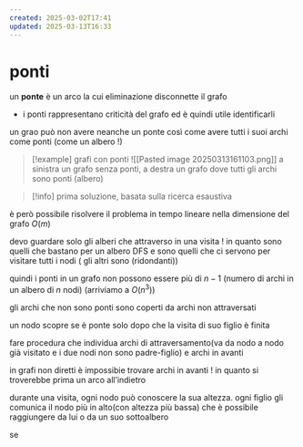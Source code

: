```yaml
---
created: 2025-03-02T17:41
updated: 2025-03-13T16:33
---
```

# ponti
un **ponte** è un arco la cui eliminazione disconnette il grafo
- i ponti rappresentano criticità del grafo ed è quindi utile identificarli

un grao può non avere neanche un ponte così come avere tutti i suoi archi come ponti (come un albero !)
>[!example] grafi con ponti
![[Pasted image 20250313161103.png]]
>a sinistra un grafo senza ponti, a destra un grafo dove tutti gli archi sono ponti (albero)

>[!info] prima soluzione, basata sulla ricerca esaustiva

è però possibile risolvere il problema in tempo lineare nella dimensione del grafo $O(m)$

devo guardare solo gli alberi che attraverso in una visita ! in quanto sono quelli che bastano per un albero DFS e sono quelli che ci servono per visitare tutti i nodi ( gli altri sono (ridondanti))

quindi i ponti in un grafo non possono essere più di $n-1$ (numero di archi in un albero di $n$ nodi) (arriviamo a $O(n^3)$)


gli archi che non sono ponti sono coperti da archi non attraversati

un nodo scopre se è ponte solo dopo che la visita di suo figlio è finita


fare procedura che individua archi di attraversamento(va da nodo a nodo già visitato e i due nodi non sono padre-figlio) e archi in avanti 

in grafi non diretti è impossibie trovare archi in avanti ! in quanto si troverebbe prima un arco all’indietro


durante una visita, ogni nodo può conoscere la sua altezza. ogni figlio gli comunica il nodo più in alto(con altezza più bassa) che è possibile raggiungere da lui o da un suo sottoalbero

se 